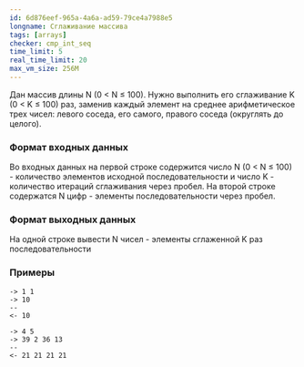 ```yaml
---
id: 6d876eef-965a-4a6a-ad59-79ce4a7988e5
longname: Сглаживание массива
tags: [arrays]
checker: cmp_int_seq
time_limit: 5
real_time_limit: 20
max_vm_size: 256M
---
```


Дан массив длины N (0 < N ≤ 100). Нужно выполнить его сглаживание K (0 < K ≤ 100) раз, заменив каждый элемент на
среднее арифметическое трех чисел: левого соседа, его самого, правого соседа (округлять до целого). 

### Формат входных данных

Во входных данных на первой строке содержится число N (0 < N ≤ 100) - количество элементов исходной последовательности и
число K - количество итераций сглаживания через пробел.
На второй строке содержатся N цифр - элементы последовательности через пробел.

### Формат выходных данных

На одной строке вывести N чисел - элементы сглаженной K раз последовательности

### Примеры

```
-> 1 1
-> 10
--
<- 10
```

```
-> 4 5
-> 39 2 36 13
--
<- 21 21 21 21
```
